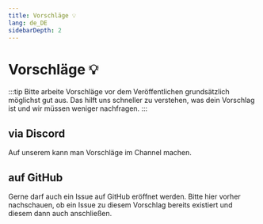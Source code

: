 ```yaml
---
title: Vorschläge 💡
lang: de_DE
sidebarDepth: 2
---
```


# Vorschläge :bulb:
:::tip
Bitte arbeite Vorschläge vor dem Veröffentlichen grundsätzlich möglichst gut aus. Das hilft uns schneller zu verstehen, was dein Vorschlag ist und wir müssen weniger nachfragen.
:::

## via Discord
Auf unserem <discord/> kann man Vorschläge im Channel <discord-channel channel="suggestions"/> machen.

## auf GitHub
Gerne darf auch ein Issue auf <a :href="$theme.variables.github + '/issues'" target="_blank">GitHub</a> eröffnet werden. Bitte hier vorher nachschauen, ob ein Issue zu diesem Vorschlag bereits existiert und diesem dann auch anschließen.

<!-- ==START_FOOTER== Do NOT edit anything below this line! Any edits will be removed as content is auto generated! -->
[lssm.status]: https://status.lss-manager.de/
[lssm.discord]: https://discord.gg/RcTNjpB
[lssm.userscript]: https://v4.lss-manager.de/lssm-v4.user.js
[lssm.donations]: https://donate.lss-manager.de/
[docs]: https://docs.lss-manager.de/
[docs.apps]: /de_DE/apps/
[docs.appstore]: /de_DE/appstore/
[docs.bugs]: /de_DE/bugs/
[docs.error_report]: /de_DE/error_report/
[docs.faq]: /de_DE/faq/
[docs.metadata]: /de_DE/metadata/
[docs.other]: /de_DE/other/
[docs.settings]: /de_DE/settings/
[docs.suggestions]: /de_DE/suggestions/
[docs.support]: /de_DE/support/
[games.self]: https://leitstellenspiel.de
[tampermonkey]: https://tampermonkey.net/
[github]: https://github.com/LSS-Manager/LSSM-V.4
[github.issues]: https://github.com/LSS-Manager/LSSM-V.4/issues
[github.issues.open]: https://github.com/LSS-Manager/LSSM-V.4/issues?q=is%3Aissue+is%3Aopen+label%3Abug